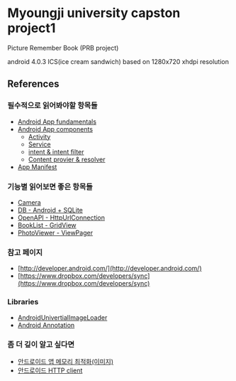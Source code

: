 Myoungji university capston project1
===========

Picture Remember Book (PRB project)

android 4.0.3 ICS(ice cream sandwich) based on 1280x720 xhdpi resolution



## References

### 필수적으로 읽어봐야할 항목들
* [Android App fundamentals](http://developer.android.com/guide/components/fundamentals.html)
* [Android App components](http://developer.android.com/guide/components/index.html)
    * [Activity](http://developer.android.com/guide/components/activities.html)
    * [Service](http://developer.android.com/guide/components/services.html)
    * [intent & intent filter](http://developer.android.com/guide/components/intents-filters.html)
    * [Content provier & resolver](http://developer.android.com/guide/topics/providers/content-providers.html)
* [App Manifest](http://developer.android.com/guide/topics/manifest/manifest-intro.html)

### 기능별 읽어보면 좋은 항목들 
* [Camera](http://developer.android.com/guide/topics/media/camera.html)
* [DB - Android + SQLite](http://developer.android.com/reference/android/database/sqlite/SQLiteDatabase.html)
* [OpenAPI - HttpUrlConnection](http://developer.android.com/reference/java/net/HttpURLConnection.html)
* [BookList - GridView](http://developer.android.com/reference/android/widget/GridView.html)
* [PhotoViewer - ViewPager](http://developer.android.com/reference/android/support/v4/view/ViewPager.html) 


### 참고 페이지
* [http://developer.android.com/](http://developer.android.com/)
* [https://www.dropbox.com/developers/sync](https://www.dropbox.com/developers/sync)


### Libraries
* [AndroidUnivertialImageLoader](https://github.com/nostra13/Android-Universal-Image-Loader)
* [Android Annotation](http://androidannotations.org/)



### 좀 더 깊이 알고 싶다면
* [안드로이드 앱 메모리 최적화(이미지)](http://helloworld.naver.com/helloworld/539525)
* [안드로이드 HTTP client](http://helloworld.naver.com/helloworld/377316)



